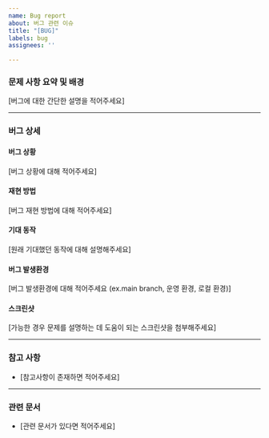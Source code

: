 ```yaml
---
name: Bug report
about: 버그 관련 이슈
title: "[BUG]"
labels: bug
assignees: ''

---
```


### 문제 사항 요약 및 배경
[버그에 대한 간단한 설명을 적어주세요]
  
---

### 버그 상세

#### 버그 상황
[버그 상황에 대해 적어주세요]

#### 재현 방법
[버그 재현 방법에 대해 적어주세요]

#### 기대 동작
[원래 기대했던 동작에 대해 설명해주세요]

#### 버그 발생환경
[버그 발생환경에 대해 적어주세요 (ex.main branch, 운영 환경, 로컬 환경)]

#### 스크린샷
[가능한 경우 문제를 설명하는 데 도움이 되는 스크린샷을 첨부해주세요]

---   

### 참고 사항
- [참고사항이 존재하면 적어주세요]

---

### 관련 문서
- [관련 문서가 있다면 적어주세요]